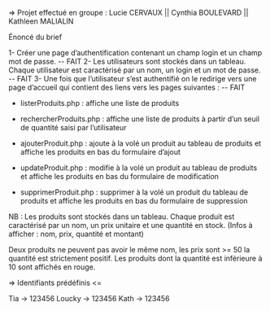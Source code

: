 => Projet effectué en groupe : Lucie CERVAUX || Cynthia BOULEVARD || Kathleen MALIALIN

Énoncé du brief


1- Créer une page d’authentification contenant un champ login et un champ mot de passe. -- FAIT
2- Les utilisateurs sont stockés dans un tableau. Chaque
utilisateur est caractérisé par un nom, un login et un mot de passe. -- FAIT
3- Une fois que l’utilisateur s’est authentifié on le redirige
vers une page d’accueil qui contient des liens vers les pages suivantes : -- FAIT

- listerProduits.php :
affiche une liste de produits

- rechercherProduits.php : 
affiche une liste de produits à partir d’un seuil de quantité saisi par l’utilisateur

- ajouterProduit.php : 
ajoute à la volé un produit au tableau de produits et 
affiche les produits en bas du formulaire d’ajout

- updateProduit.php : 
modifie à la volé un produit au tableau de produits et 
affiche les produits en bas du formulaire de modification 

- supprimerProduit.php : 
supprimer à la volé un produit du tableau de produits et 
affiche les produits en bas du formulaire de suppression 

NB : Les produits sont stockés dans un tableau. 
Chaque produit est caractérisé par un nom, un prix unitaire et une quantité en stock. 
(Infos à afficher : nom, prix, quantité et montant) 

Deux produits ne peuvent pas avoir le même nom, les prix sont >= 50
la quantité est strictement positif. Les produits dont la quantité est inférieure à 10 sont
affichés en rouge. 

=> Identifiants prédéfinis <=

Tia -> 123456
Loucky -> 123456
Kath -> 123456